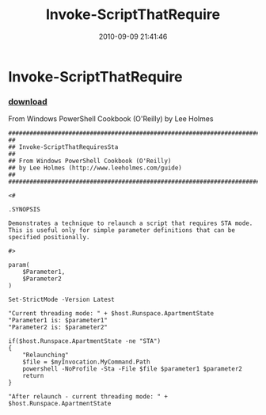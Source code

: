 ﻿---
pid:            2187
parent:         0
children:       
poster:         Lee Holmes
title:          Invoke-ScriptThatRequire
date:           2010-09-09 21:41:46
description:    From Windows PowerShell Cookbook (O'Reilly) by Lee Holmes
format:         posh
---

# Invoke-ScriptThatRequire

### [download](2187.ps1)  

From Windows PowerShell Cookbook (O'Reilly) by Lee Holmes

```posh
###########################################################################
##
## Invoke-ScriptThatRequiresSta
##
## From Windows PowerShell Cookbook (O'Reilly)
## by Lee Holmes (http://www.leeholmes.com/guide)
##
###########################################################################

<#

.SYNOPSIS

Demonstrates a technique to relaunch a script that requires STA mode.
This is useful only for simple parameter definitions that can be
specified positionally.

#>

param(
    $Parameter1,
    $Parameter2
)

Set-StrictMode -Version Latest

"Current threading mode: " + $host.Runspace.ApartmentState
"Parameter1 is: $parameter1"
"Parameter2 is: $parameter2"

if($host.Runspace.ApartmentState -ne "STA")
{
    "Relaunching"
    $file = $myInvocation.MyCommand.Path
    powershell -NoProfile -Sta -File $file $parameter1 $parameter2
    return
}

"After relaunch - current threading mode: " + $host.Runspace.ApartmentState
```
